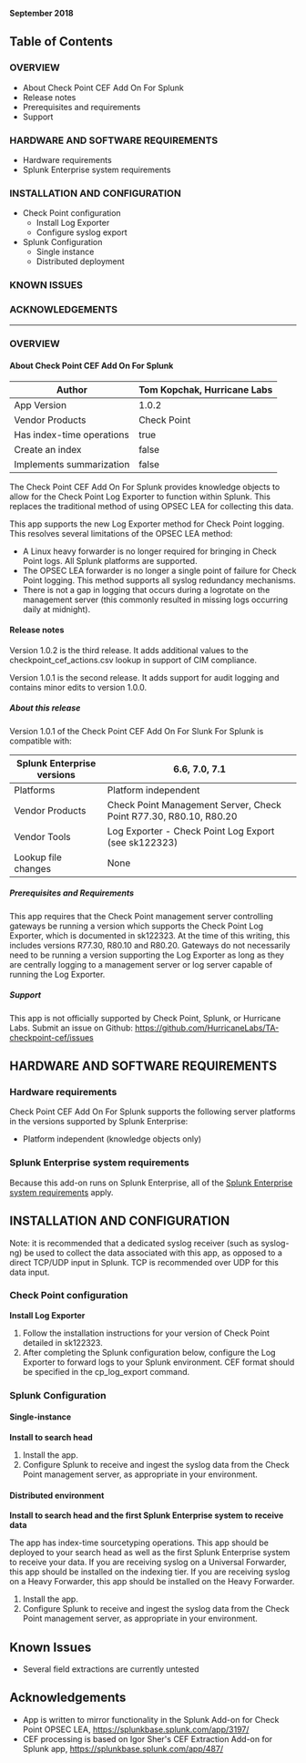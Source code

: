 **September 2018**

## Table of Contents

### OVERVIEW

- About Check Point CEF Add On For Splunk
- Release notes
- Prerequisites and requirements
- Support

### HARDWARE AND SOFTWARE REQUIREMENTS

- Hardware requirements
- Splunk Enterprise system requirements


### INSTALLATION AND CONFIGURATION

- Check Point configuration
    * Install Log Exporter
    * Configure syslog export
- Splunk Configuration
    * Single instance
    * Distributed deployment


### KNOWN ISSUES

### ACKNOWLEDGEMENTS


---
### OVERVIEW

#### About Check Point CEF Add On For Splunk

| Author | Tom Kopchak, Hurricane Labs |
| --- | --- |
| App Version | 1.0.2 |
| Vendor Products | Check Point |
| Has index-time operations | true |
| Create an index | false |
| Implements summarization | false |

The Check Point CEF Add On For Splunk provides knowledge objects to allow for the Check Point Log Exporter to function within Splunk.  This replaces the traditional method of using OPSEC LEA for collecting this data.

This app supports the new Log Exporter method for Check Point logging.  This resolves several limitations of the OPSEC LEA method:
- A Linux heavy forwarder is no longer required for bringing in Check Point logs.  All Splunk platforms are supported.
- The OPSEC LEA forwarder is no longer a single point of failure for Check Point logging.  This method supports all syslog redundancy mechanisms.
- There is not a gap in logging that occurs during a logrotate on the management server (this commonly resulted in missing logs occurring daily at midnight).

#### Release notes

Version 1.0.2 is the third release.  It adds additional values to the checkpoint_cef_actions.csv lookup in support of CIM compliance. 

Version 1.0.1 is the second release. It adds support for audit logging and contains minor edits to version 1.0.0.

##### About this release

Version 1.0.1 of the Check Point CEF Add On For Slunk For Splunk is compatible with:


| Splunk Enterprise versions | 6.6, 7.0, 7.1 |
|---------|--------|
| Platforms | Platform independent |
| Vendor Products | Check Point Management Server, Check Point R77.30, R80.10, R80.20 |
| Vendor Tools | Log Exporter - Check Point Log Export (see sk122323) |
| Lookup file changes | None |

##### Prerequisites and Requirements

This app requires that the Check Point management server controlling gateways be running a version which supports the Check Point Log Exporter, which is documented in sk122323.  At the time of this writing, this includes versions R77.30, R80.10 and R80.20.  Gateways do not necessarily need to be running a version supporting the Log Exporter as long as they are centrally logging to a management server or log server capable of running the Log Exporter.


##### Support

This app is not officially supported by Check Point, Splunk, or Hurricane Labs. Submit an issue on Github: https://github.com/HurricaneLabs/TA-checkpoint-cef/issues

## HARDWARE AND SOFTWARE REQUIREMENTS

### Hardware requirements

Check Point CEF Add On For Splunk supports the following server platforms in the versions supported by Splunk Enterprise:

- Platform independent (knowledge objects only)

### Splunk Enterprise system requirements

Because this add-on runs on Splunk Enterprise, all of the [Splunk Enterprise system requirements](http://docs.splunk.com/Documentation/Splunk/latest/Installation/Systemrequirements) apply.


## INSTALLATION AND CONFIGURATION

Note: it is recommended that a dedicated syslog receiver (such as syslog-ng) be used to collect the data associated with this app, as opposed to a direct TCP/UDP input in Splunk. TCP is recommended over UDP for this data input.

### Check Point configuration

**Install Log Exporter**

1. Follow the installation instructions for your version of Check Point detailed in sk122323.
2. After completing the Splunk configuration below, configure the Log Exporter to forward logs to your Splunk environment.  CEF format should be specified in the cp_log_export command.

### Splunk Configuration

#### Single-instance
**Install to search head**

1. Install the app.
2. Configure Splunk to receive and ingest the syslog data from the Check Point management server, as appropriate in your environment.

#### Distributed environment
**Install to search head and the first Splunk Enterprise system to receive data**

The app has index-time sourcetyping operations.  This app should be deployed to your search head as well as the first Splunk Enterprise system to receive your data.  If you are receiving syslog on a Universal Forwarder, this app should be installed on the indexing tier.  If you are receiving syslog on a Heavy Forwarder, this app should be installed on the Heavy Forwarder.

1. Install the app.
2. Configure Splunk to receive and ingest the syslog data from the Check Point management server, as appropriate in your environment.


## Known Issues
- Several field extractions are currently untested


## Acknowledgements
- App is written to mirror functionality in the Splunk Add-on for Check Point OPSEC LEA, https://splunkbase.splunk.com/app/3197/
- CEF processing is based on Igor Sher's CEF Extraction Add-on for Splunk app, https://splunkbase.splunk.com/app/487/
